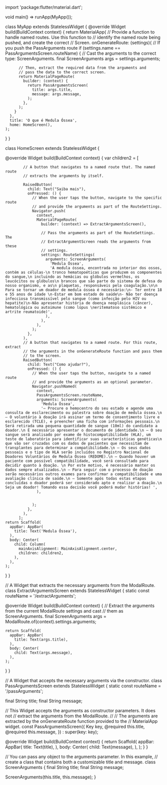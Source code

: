 import 'package:flutter/material.dart';

void main() => runApp(MyApp());

class MyApp extends StatelessWidget {
  @override
  Widget build(BuildContext context) {
    return MaterialApp(
      // Provide a function to handle named routes. Use this function to
      // identify the named route being pushed, and create the correct
      // Screen.
      onGenerateRoute: (settings){
        // If you push the PassArguments route
        if (settings.name == PassArgumentsScreen.routeName) {
          // Cast the arguments to the correct type: ScreenArguments.
          final ScreenArguments args = settings.arguments;

          // Then, extract the required data from the arguments and
          // pass the data to the correct screen.
          return MaterialPageRoute(
            builder: (context) {
              return PassArgumentsScreen(
                title: args.title,
                message: args.message,
              );
            },
          );
        }
      },
      title: 'O que é Medula Óssea',
      home: HomeScreen(),
    );
  }
}

class HomeScreen extends StatelessWidget {
 

  @override
  Widget build(BuildContext context) {
    var children2 = <Widget>[
            
            // A button that navigates to a named route that. The named route
            // extracts the arguments by itself.
           
            RaisedButton(
              child: Text("Saiba mais"),
              onPressed: () {
                // When the user taps the button, navigate to the specific route
                // and provide the arguments as part of the RouteSettings.
                Navigator.push(
                  context,
                  MaterialPageRoute(
                    builder: (context) => ExtractArgumentsScreen(),
                    
                    // Pass the arguments as part of the RouteSettings. The
                    // ExtractArgumentScreen reads the arguments from these
                    // settings.
                    settings: RouteSettings(
                      arguments: ScreenArguments(
                        'Medula Óssea',
                        'A medula óssea, encontrada no interior dos ossos, contém as células-\n tronco hematopoéticas que produzem os componentes do sangue,\n incluindo as hemácias ou glóbulos vermelhos, os leucócitos ou glóbulos\n brancos que são parte do sistema de defesa do nosso organismo, e as\n plaquetas, responsáveis pela coagulação.\n\n Para se tornar um doador de medula óssea é necessário:\n- Ter entre 18 e 55 anos de idade \n-Estar em bom estado de saúde\n- Não ter doença infecciosa transmissível pelo sangue (como infecção pelo HIV ou hepatite)\n-Não apresentar história de doença neoplásica (câncer), hematológica ou autoimune (como lúpus \neritematoso sistêmico e artrite reumatoide)',
                      ),
                    ),
                  ),
                );
              },
            ),
            // A button that navigates to a named route. For this route, extract
            // the arguments in the onGenerateRoute function and pass them
            // to the screen.
            RaisedButton(
              child: Text("Como ajudar?"),
              onPressed: () {
                // When the user taps the button, navigate to a named route
                // and provide the arguments as an optional parameter.
                Navigator.pushNamed(
                  context,
                  PassArgumentsScreen.routeName,
                  arguments: ScreenArguments(
                    'Medula Óssea',
                    '– Procure o hemocentro do seu estado e agende uma consulta de esclarecimento ou palestra sobre doação de medula óssea.\n – O voluntário à doação irá assinar um termo de consentimento livre e esclarecido (TCLE), e preencher uma ficha com informações pessoais.\n Será retirada uma pequena quantidade de sangue (10ml) do candidato a doador.\n É necessário apresentar o documento de identidade.\n – O seu sangue será analisado por exame de histocompatibilidade (HLA), um teste de laboratório para identificar suas características genéticas\n  que vão ser cruzadas com os dados de pacientes que necessitam de transplantes para determinar a compatibilidade.\n – Os seus dados pessoais e o tipo de HLA serão incluídos no Registro Nacional de Doadores Voluntários de Medula Óssea (REDOME).\n – Quando houver um paciente com possível compatibilidade, você será consultado para decidir quanto à doação. \n Por este motivo, é necessário manter os dados sempre atualizados.\n – Para seguir com o processo de doação serão necessários outros exames para confirmar a compatibilidade e uma avaliação clínica de saúde.\n – Somente após todas estas etapas concluídas o doador poderá ser considerado apto e realizar a doação.\n Seja um doador! Tomando essa decisão você poderá mudar histórias! ',
                  ),
                  
                  
                );
              },
            ),
          ];
    return Scaffold(
      appBar: AppBar(
        title: Text('Medula Óssea'),
      ),
      body: Center(
        child: Column(
          mainAxisAlignment: MainAxisAlignment.center,
          children: children2,
        ),
      ),
    );
  }
}

// A Widget that extracts the necessary arguments from the ModalRoute.
class ExtractArgumentsScreen extends StatelessWidget {
  static const routeName = '/extractArguments';

  @override
  Widget build(BuildContext context) {
    // Extract the arguments from the current ModalRoute settings and cast
    // them as ScreenArguments.
    final ScreenArguments args = ModalRoute.of(context).settings.arguments;

    return Scaffold(
      appBar: AppBar(
        title: Text(args.title),
      ),
      body: Center(
        child: Text(args.message),
      ),
    );
  }
}

// A Widget that accepts the necessary arguments via the constructor.
class PassArgumentsScreen extends StatelessWidget {
  static const routeName = '/passArguments';

  final String title;
  final String message;

  // This Widget accepts the arguments as constructor parameters. It does not
  // extract the arguments from the ModalRoute.
  //
  // The arguments are extracted by the onGenerateRoute function provided to the
  // MaterialApp widget.
  const PassArgumentsScreen({
    Key key,
    @required this.title,
    @required this.message,
  }) : super(key: key);

  @override
  Widget build(BuildContext context) {
    return Scaffold(
      appBar: AppBar(
        title: Text(title),
      ),
      body: Center(
        child: Text(message),
      ),
    );
  }
}

// You can pass any object to the arguments parameter. In this example,
// create a class that contains both a customizable title and message.
class ScreenArguments {
  final String title;
  final String message;

  ScreenArguments(this.title, this.message);
}
